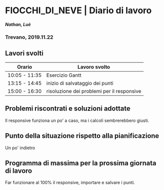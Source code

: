 

# FIOCCHI_DI_NEVE | Diario di lavoro
##### Nathan, Luè
### Trevano, 2019.11.22

## Lavori svolti


|Orario        |Lavoro svolto                 |
|--------------|------------------------------|
|10:05 - 11:35 |Esercizio Gantt|
|13:15 - 14:45 |inizio di salvataggio dei punti|
|15:00 - 16:30 |risoluzione dei problemi per il responsive|

##  Problemi riscontrati e soluzioni adottate
Il responsive funziona un po' a caso, ma i calcoli sembrerebbero giusti.
##  Punto della situazione rispetto alla pianificazione
Un po' indietro
## Programma di massima per la prossima giornata di lavoro
Far funzionare al 100% il responsive, importare e salvare i punti.